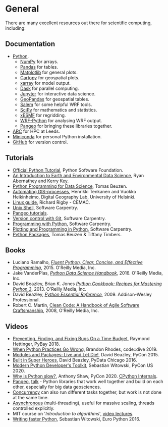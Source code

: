# General

There are many excellent resources out there for scientific computing, including:

## Documentation
- [Python](https://docs.python.org/3/).  
    - [NumPy](https://numpy.org/) for arrays.  
    - [Pandas](https://pandas.pydata.org/) for tables.  
    - [Matplotlib](https://matplotlib.org/) for general plots.  
    - [Cartopy](https://scitools.org.uk/cartopy/docs/latest/) for geospatial plots.  
    - [xarray](http://xarray.pydata.org/en/stable/) for model output.  
    - [Dask](https://dask.org/) for parallel computing.  
    - [Jupyter](https://jupyter.org/) for interactive data science.  
    - [GeoPandas](https://geopandas.org/) for geospatial tables.  
    - [Salem](https://salem.readthedocs.io/en/stable/) for some helpful WRF tools.  
    - [SciPy](https://www.scipy.org/) for mathematics and statistics.  
    - [xESMF](https://xesmf.readthedocs.io/en/latest/) for regridding.  
    - [WRF-Python](https://wrf-python.readthedocs.io/en/latest/) for analysing WRF output.  
    - [Pangeo](https://pangeo.io/) for bringing these libraries together.  
- [ARC](https://arcdocs.leeds.ac.uk/welcome.html) for HPC at Leeds.  
- [Miniconda](https://docs.conda.io/en/latest/miniconda.html) for personal Python installation.  
- [GitHub](https://docs.github.com/en/github) for version control.  


## Tutorials
- [Official Python Tutorial](https://docs.python.org/3/tutorial/), Python Software Foundation.  
- [An Introduction to Earth and Environmental Data Science](https://earth-env-data-science.github.io/intro), Ryan Abernathey and Kerry Key. 
- [Python Programming for Data Science](https://www.tomasbeuzen.com/python-programming-for-data-science/README.html), Tomas Beuzen.  
- [Automating GIS-processes](https://automating-gis-processes.github.io/site/), Henrikki Tenkanen and Vuokko Heikinheimo, Digital Geography Lab, University of Helsinki.  
- [Linux guide](https://github.com/cemacrr/linux_intro/blob/master/document.pdf), Richard Rigby - CEMAC.  
- [Unix Shell](http://swcarpentry.github.io/shell-novice/), Software Carpentry.  
- [Pangeo tutorials](http://gallery.pangeo.io/repos/pangeo-data/pangeo-tutorial-gallery/index.html).  
- [Version control with Git](http://swcarpentry.github.io/git-novice/), Software Carpentry.  
- [Programming with Python](https://swcarpentry.github.io/python-novice-inflammation/), Software Carpentry.  
- [Plotting and Programming in Python](http://swcarpentry.github.io/python-novice-gapminder/), Software Carpentry.  
- [Python Packages](https://py-pkgs.org/), Tomas Beuzen & Tiffany Timbers.  

## Books
- Luciano Ramalho, [*Fluent Python, Clear, Concise, and Effective Programming*](https://www.oreilly.com/library/view/fluent-python/9781491946237/), 2015. O'Reilly Media, Inc.
- Jake VanderPlas, [*Python Data Science Handbook*](https://www.oreilly.com/library/view/python-data-science/9781491912126/), 2016. O'Reilly Media, Inc.
- David Beazley, Brian K. Jones [*Python Cookbook: Recipes for Mastering Python 3*](https://play.google.com/store/books/details?id=S_SJ2LaZH8EC), 2013. O'Reilly Media, Inc.
- David Beazley, [*Python Essential Reference*](https://play.google.com/store/books/details?id=7U1CIoOs5AkC), 2009. Addison-Wesley Professional. 
- Robert C. Martin, [Clean Code: A Handbook of Agile Software Craftsmanship](https://www.oreilly.com/library/view/clean-code-a/9780136083238/), 2008, O'Reilly Media, Inc.

## Videos
- [Preventing, Finding, and Fixing Bugs On a Time Budget](https://youtu.be/ARKbfWk4Xyw), Raymond Hettinger, PyBay 2018.  
- [When Python Practices Go Wrong](https://youtu.be/S0No2zSJmks), Brandon Rhodes, code::dive 2019.  
- [Modules and Packages: Live and Let Die!](https://youtu.be/0oTh1CXRaQ0), David Beazley, PyCon 2015.  
- [Built in Super Heroes](https://youtu.be/lyDLAutA88s), David Beazley, PyData Chicago 2016.  
- [Modern Python Developer's Toolkit](https://youtu.be/WkUBx3g2QfQ), Sebastian Witowski, PyCon US 2020.  
- [Why is Python slow?](https://youtu.be/I4nkgJdVZFA), Anthony Shaw, PyCon 2020. [CPython Internals](https://realpython.com/products/cpython-internals-book/).
- [Pangeo](https://pangeo.io/index.html), [talk](https://youtu.be/2rgD5AJsAbE) - Python libraries that work well together and build on each other, especially for big data geosciences.  
- [Concurrency](https://youtu.be/18B1pznaU1o) can also run different tasks together, but work is not done at the same time.
- [Asynchronous](https://youtu.be/iG6fr81xHKA) (multi-threading), useful for massive scaling, threads controlled explicitly.
- MIT course on '*Introduction to algorithms*', [video lectures](https://youtube.com/playlist?list=PLUl4u3cNGP61Oq3tWYp6V_F-5jb5L2iHb).
- [Writing faster Python](https://youtu.be/YjHsOrOOSuI), Sebastian Witowski, Euro Python 2016.  
